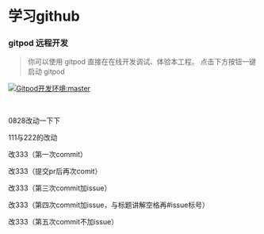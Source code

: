 # 学习github

###  gitpod 远程开发

> 你可以使用 gitpod 直接在在线开发调试、体验本工程。
> 点击下方按钮一键启动 gitpod

[![Gitpod开发环境:master](https://gitpod.io/button/open-in-gitpod.svg)](https://gitpod.io/#https://github.com/ohxinru/XR)

<br/>

0828改动一下下


111与222的改动

改333（第一次commit）

改333（提交pr后再次comit）


改333（第三次commit加issue）

改333（第四次commit加issue，与标题讲解空格再#issue标号）


改333（第五次commit不加issue）
